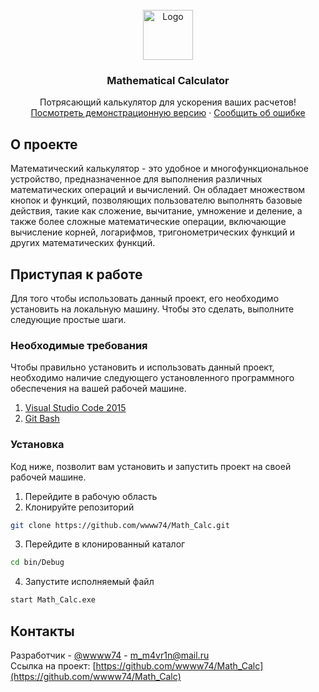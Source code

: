 <br />
<div align="center">
  <a href="https://github.com/wwww74/Math_Calc">
    <img src="bin/Debug/calculator.png" alt="Logo" width="80" height="80">
  </a>

  <h3 align="center">Mathematical Calculator</h3>

  <p align="center">
    Потрясающий калькулятор для ускорения ваших расчетов!
    <br />
    <a href="https://github.com/wwww74/Math_Calc">Посмотреть демонстрационную версию</a>
    ·
    <a href="https://github.com/wwww74/Math_Calc/issues">Сообщить об ошибке</a>
  </p>
</div>

## О проекте
Математический калькулятор - это удобное и многофункциональное устройство, предназначенное для выполнения различных математических операций и вычислений. Он обладает множеством кнопок и функций, позволяющих пользователю выполнять базовые действия, такие как сложение, вычитание, умножение и деление, а также более сложные математические операции, включающие вычисление корней, логарифмов, тригонометрических функций и других математических функций.
## Приступая к работе
Для того чтобы использовать данный проект, его необходимо установить на локальную машину. Чтобы это сделать, выполните следующие простые шаги.
### Необходимые требования
Чтобы правильно установить и использовать данный проект, необходимо наличие следующего установленного программного обеспечения на вашей рабочей машине.

1. [Visual Studio Code 2015](https://www.ryadel.com/en/visual-studio-2019-vs2017-vs2015-vs2013-vs2012-older-download-iso-offline-installer/)
2. [Git Bash](https://git-scm.com/downloads) 
### Установка
Код ниже, позволит вам установить и запустить проект на своей рабочей машине.

1. Перейдите в рабочую область
2. Клонируйте репозиторий
```sh
git clone https://github.com/wwww74/Math_Calc.git
```
3. Перейдите в клонированный каталог
```sh
cd bin/Debug
```
4. Запустите исполняемый файл
```sh
start Math_Calc.exe
```
## Контакты
Разработчик - [@wwww74](https://t.me/wwww74) - m_m4vr1n@mail.ru
<br/>
Ссылка на проект: [https://github.com/wwww74/Math_Calc](https://github.com/wwww74/Math_Calc)
